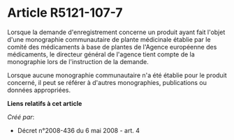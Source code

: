 # Article R5121-107-7

Lorsque la demande d'enregistrement concerne un produit ayant fait l'objet d'une monographie communautaire de plante
médicinale établie par le comité des médicaments à base de plantes de l'Agence européenne des médicaments, le directeur
général de l'agence tient compte de la monographie lors de l'instruction de la demande. 

Lorsque aucune monographie communautaire n'a été établie pour le produit concerné, il peut se référer à d'autres
monographies, publications ou données appropriées.

**Liens relatifs à cet article**

_Créé par_:

  - Décret n°2008-436 du 6 mai 2008 - art. 4
